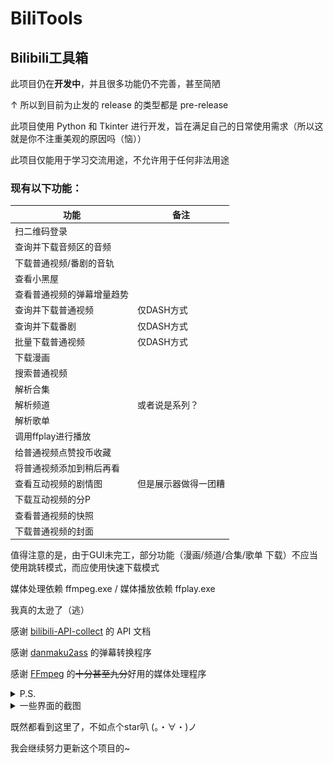 # BiliTools

## Bilibili工具箱

此项目仍在**开发中**，并且很多功能仍不完善，甚至简陋

↑ 所以到目前为止发的 release 的类型都是 pre-release

此项目使用 Python 和 Tkinter 进行开发，旨在满足自己的日常使用需求（所以这就是你不注重美观的原因吗（恼））

此项目仅能用于学习交流用途，不允许用于任何非法用途

### 现有以下功能：

功能 | 备注
------------ | -------------
扫二维码登录 | 
查询并下载音频区的音频 | 
下载普通视频/番剧的音轨 | 
查看小黑屋 | 
查看普通视频的弹幕增量趋势 | 
查询并下载普通视频 | 仅DASH方式
查询并下载番剧 | 仅DASH方式 
批量下载普通视频 | 仅DASH方式 
下载漫画 |  
搜索普通视频 |
解析合集 |
解析频道 | 或者说是系列？
解析歌单 | 
调用ffplay进行播放 | 
给普通视频点赞投币收藏 | 
将普通视频添加到稍后再看 | 
查看互动视频的剧情图 | 但是展示器做得一团糟 
下载互动视频的分P | 
查看普通视频的快照 |
下载普通视频的封面 |

值得注意的是，由于GUI未完工，部分功能（漫画/频道/合集/歌单 下载）不应当使用跳转模式，而应使用快速下载模式

媒体处理依赖 ffmpeg.exe / 媒体播放依赖 ffplay.exe

我真的太逊了（逃）

感谢 [bilibili-API-collect](https://github.com/SocialSisterYi/bilibili-API-collect) 的 API 文档

感谢 [danmaku2ass](https://github.com/m13253/danmaku2ass) 的弹幕转换程序

感谢 [FFmpeg](https://github.com/FFmpeg/FFmpeg) 的~~十分甚至九分~~好用的媒体处理程序

<details><summary>P.S. </summary>这个项目其实也有一段时间的历史了，算是我的练习作罢。但也正因为如此，一些代码已经堆成了shit山，再加上现在我进了大学的计算机系，得突破舒适区去细学别的语言了，这个项目可能不会更新得很频繁。但会保持在能用的程度，也就是说不会失效，因为这个程序我平时也在用ww</details>


<details><summary>一些界面的截图</summary>
  
  ![主窗口](https://raw.githubusercontent.com/NingmengLemon/BiliTools/main/images/main_window.png)
  ![视频窗口](https://raw.githubusercontent.com/NingmengLemon/BiliTools/main/images/video_window.png)
  ![音频窗口](https://raw.githubusercontent.com/NingmengLemon/BiliTools/main/images/audio_window.png)
  ![番剧&影视窗口](https://raw.githubusercontent.com/NingmengLemon/BiliTools/main/images/media_window.png)
  ![下载窗口](https://raw.githubusercontent.com/NingmengLemon/BiliTools/main/images/download_window.png)
  ![小黑屋窗口](https://raw.githubusercontent.com/NingmengLemon/BiliTools/main/images/blackroom_window.png)
</details>

既然都看到这里了，不如点个star叭 (。・∀・)ノ

我会继续努力更新这个项目的~
